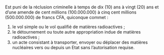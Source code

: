 Est puni de la réclusion criminelle à temps de dix (10) ans à vingt (20) ans et d’une amende de cent millions (100.000.000) à cinq cent millions (500.000.000) de francs CFA, quiconque commet :
1. le vol simple ou le vol qualifié de matières radioactives ;
2. le détournement ou toute autre appropriation indue de matières radioactives ;
3. un acte consistant à transporter, envoyer ou déplacer des matières nucléaires vers ou depuis un Etat sans l’autorisation requise.